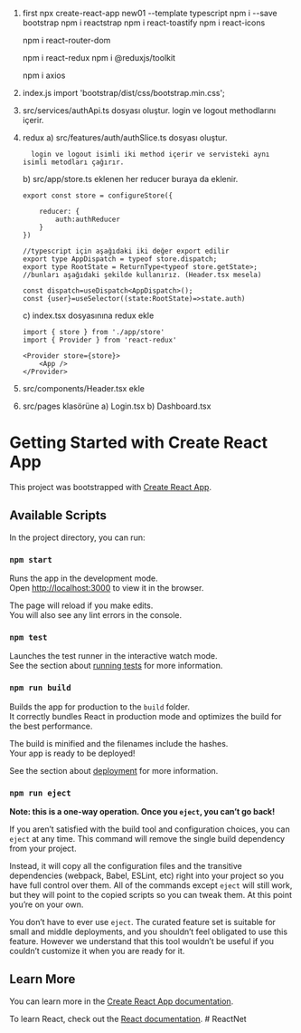 1. first
   npx create-react-app new01 --template typescript
   npm i --save bootstrap
   npm i reactstrap
   npm i react-toastify
   npm i react-icons

   npm i react-router-dom

   npm i react-redux
   npm i @reduxjs/toolkit

   npm i axios

2. index.js
   import 'bootstrap/dist/css/bootstrap.min.css';

3. src/services/authApi.ts dosyası oluştur.
   login ve logout methodlarını içerir.

4.  redux
    a) src/features/auth/authSlice.ts dosyası oluştur.

          login ve logout isimli iki method içerir ve servisteki aynı isimli metodları çağırır.

    b) src/app/store.ts
    eklenen her reducer buraya da eklenir.

        export const store = configureStore({

            reducer: {
                auth:authReducer
            }
        })

        //typescript için aşağıdaki iki değer export edilir
        export type AppDispatch = typeof store.dispatch;
        export type RootState = ReturnType<typeof store.getState>;
        //bunları aşağıdaki şekilde kullanırız. (Header.tsx mesela)

        const dispatch=useDispatch<AppDispatch>();
        const {user}=useSelector((state:RootState)=>state.auth)


    
    c) index.tsx dosyasınına redux ekle

        import { store } from './app/store'
        import { Provider } from 'react-redux'

        <Provider store={store}>
            <App />
        </Provider>

5. src/components/Header.tsx ekle



6. src/pages klasörüne 
    a) Login.tsx
    b) Dashboard.tsx
    





# Getting Started with Create React App

This project was bootstrapped with [Create React App](https://github.com/facebook/create-react-app).

## Available Scripts

In the project directory, you can run:

### `npm start`

Runs the app in the development mode.\
Open [http://localhost:3000](http://localhost:3000) to view it in the browser.

The page will reload if you make edits.\
You will also see any lint errors in the console.

### `npm test`

Launches the test runner in the interactive watch mode.\
See the section about [running tests](https://facebook.github.io/create-react-app/docs/running-tests) for more information.

### `npm run build`

Builds the app for production to the `build` folder.\
It correctly bundles React in production mode and optimizes the build for the best performance.

The build is minified and the filenames include the hashes.\
Your app is ready to be deployed!

See the section about [deployment](https://facebook.github.io/create-react-app/docs/deployment) for more information.

### `npm run eject`

**Note: this is a one-way operation. Once you `eject`, you can’t go back!**

If you aren’t satisfied with the build tool and configuration choices, you can `eject` at any time. This command will remove the single build dependency from your project.

Instead, it will copy all the configuration files and the transitive dependencies (webpack, Babel, ESLint, etc) right into your project so you have full control over them. All of the commands except `eject` will still work, but they will point to the copied scripts so you can tweak them. At this point you’re on your own.

You don’t have to ever use `eject`. The curated feature set is suitable for small and middle deployments, and you shouldn’t feel obligated to use this feature. However we understand that this tool wouldn’t be useful if you couldn’t customize it when you are ready for it.

## Learn More

You can learn more in the [Create React App documentation](https://facebook.github.io/create-react-app/docs/getting-started).

To learn React, check out the [React documentation](https://reactjs.org/).
#   R e a c t N e t  
 